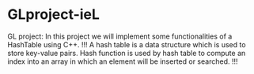 # GLproject-ieL
GL project: 
In this project we will implement some functionalities of a HashTable using C++.
!!! A hash table is a data structure which is used to store key-value pairs.
Hash function is used by hash table to compute an index into an array in which an element will be inserted or searched. !!!
